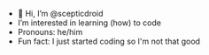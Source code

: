 - 👋 Hi, I’m @scepticdroid
-  I’m interested in learning (how) to code
-  Pronouns: he/him
-  Fun fact: I just started coding so I'm not that good

<!---
scepticdroid/scepticdroid is a ✨ special ✨ repository because its `README.md` (this file) appears on your GitHub profile.
You can click the Preview link to take a look at your changes.
--->
